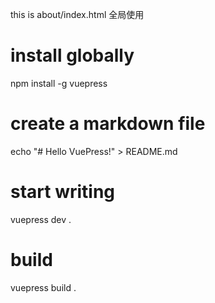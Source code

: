 this is about/index.html
全局使用
# install globally
npm install -g vuepress

# create a markdown file
echo "# Hello VuePress!" > README.md

# start writing
vuepress dev .

# build
vuepress build .